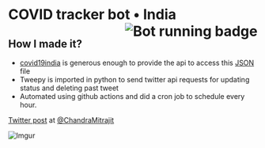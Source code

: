 # COVID tracker bot • India  <img src="https://github.com/Mitrajit/covid19-twitter/actions/workflows/update_twitter.yml/badge.svg" alt="Bot running badge" align="right"/>
## How I made it?
 - [covid19india](https://github.com/covid19india) is generous enough to provide the api to access this [JSON](https://api.covid19india.org/v4/data.json) file
 - Tweepy is imported in python to send twitter api requests for updating status and deleting past tweet
 - Automated using github actions and did a cron job to schedule every hour.

[Twitter post](https://twitter.com/ChandraMitrajit/status/1389869754874089472)
 at [@ChandraMitrajit](https://twitter.com/ChandraMitrajit)
 
![Imgur](https://i.imgur.com/d9x3oJq.png)
